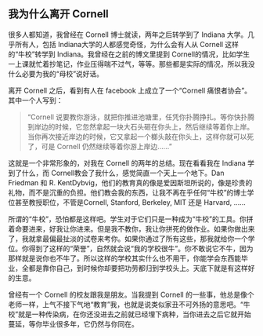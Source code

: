 ## 我为什么离开 Cornell

很多人都知道，我曾经在 Cornell 博士就读，两年之后转学到了 Indiana 大学。几乎所有人，包括 Indiana大学的人都感觉奇怪，为什么会有人从 Cornell 这样的“牛校”转学到 Indiana。我曾经在之前的博文里提到 Cornell的情况，比如学生一上课就忙着抄笔记，作业压得喘不过气，等等。那些都是实际的情况，所以我没什么必要为我的“母校”说好话。

离开 Cornell 之后，看到有人在 facebook 上成立了一个“Cornell 痛恨者协会”。其中一个人写到：

> “Cornell 说要教你游泳，就把你推进池塘里，任凭你扑腾挣扎。等你快扑腾到岸边的时候，它忽然拿起一块大石头砸在你头上，然后继续等着你上岸。当你再次接近岸边的时候，它又拿起一个榔头敲在你头上，这样你就可以死了，可是 Cornell 仍然继续等着你游上岸边……”

这就是一个非常形象的，对我在 Cornell 的两年的总结。现在看看我在 Indiana 学到了什么，而 Cornell教会了我什么，感觉简直一个天上一个地下。Dan Friedman 和 R. KentDybvig，他们的教育真的像是爱因斯坦所说的，像是珍贵的礼物，而不是沉重的负担。他们教会我的东西，让我不再在乎任何“牛校”的博士学位甚至教授职位，不管是Cornell, Stanford, Berkeley, MIT 还是 Harvard, ……

所谓的“牛校”，恐怕都是这样吧。学生对于它们只是一种成为“牛校”的工具。你拼着命要进来，好我让你进来。但是我不教你，我让你拼死的做作业。如果你做出来了，我就拿最偏最扯淡的试卷来考你。如果你通过了所有这些，那我就给你一个学位。你得到了这样的“荣誉”，自然就会说“我的学校很牛”。你不敢说它不牛，因为那样就是说你也不牛了。所以这样的学校其实什么也不用干，你能学会东西能毕业，全都是靠你自己，到时候你却要把功劳都归到学校头上。天底下就是有这样好的生意。

曾经有一个 Cornell 的校友跟我是朋友。当我提到 Cornell 的一些事，他总是像个老师一样，上气不接下气地“教育”我，也就是说类似家丑不可外扬的意思吧。“牛校”就是一种传染病，在你还没进去之前就已经埋下病种，当你进去之后它就开始蔓延，等你毕业很多年，它仍然与你同在。

